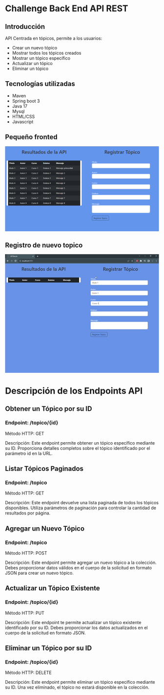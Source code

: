 #  Challenge Back End API REST


## Introducción 
API Centrada en tópicos, permite a los usuarios:
* Crear un nuevo tópico
* Mostrar todos los tópicos creados
* Mostrar un tópico específico
* Actualizar un tópico
* Eliminar un tópico
## Tecnologías utilizadas

* Maven 
* Spring boot 3
* Java 17 
* Mysql
* HTML/CSS
* Javascript 
  
## Pequeño fronted 
![Registrar Topicos](Frontend.png)

## Registro de nuevo topico
![Registrar](<API Results - Google Chrome 2023-09-29 12-02-26.gif>)

# Descripción de los Endpoints API
## Obtener un Tópico por su ID
### Endpoint: /topico/{id}

Método HTTP: GET

Descripción: Este endpoint permite obtener un tópico específico mediante su ID. Proporciona detalles completos sobre el tópico identificado por el parámetro id en la URL.

## Listar Tópicos Paginados
### Endpoint: /topico

Método HTTP: GET

Descripción: Este endpoint devuelve una lista paginada de todos los tópicos disponibles. Utiliza parámetros de paginación para controlar la cantidad de resultados por página.

## Agregar un Nuevo Tópico
### Endpoint: /topico

Método HTTP: POST

Descripción: Este endpoint permite agregar un nuevo tópico a la colección. Debes proporcionar datos válidos en el cuerpo de la solicitud en formato JSON para crear un nuevo tópico.

## Actualizar un Tópico Existente
### Endpoint: /topico/{id}

Método HTTP: PUT

Descripción: Este endpoint te permite actualizar un tópico existente identificado por su ID. Debes proporcionar los datos actualizados en el cuerpo de la solicitud en formato JSON.

## Eliminar un Tópico por su ID
### Endpoint: /topico/{id}

Método HTTP: DELETE

Descripción: Este endpoint permite eliminar un tópico específico mediante su ID. Una vez eliminado, el tópico no estará disponible en la colección.

